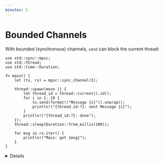 ```yaml
---
minutes: 5
---
```

# Bounded Channels

With bounded (synchronous) channels, `send` can block the current thread:

```rust,editable
use std::sync::mpsc;
use std::thread;
use std::time::Duration;

fn main() {
    let (tx, rx) = mpsc::sync_channel(3);

    thread::spawn(move || {
        let thread_id = thread::current().id();
        for i in 1..10 {
            tx.send(format!("Message {i}")).unwrap();
            println!("{thread_id:?}: sent Message {i}");
        }
        println!("{thread_id:?}: done");
    });
    thread::sleep(Duration::from_millis(100));

    for msg in rx.iter() {
        println!("Main: got {msg}");
    }
}
```

<details>
    
* Calling `send` will block the current thread until there is space in the channel for the new message. The thread can be blocked indefinitely if there is nobody who reads from the channel.
* A call to `send` will abort with an error (that is why it returns `Result`) if the channel is closed. A channel is closed when the receiver is dropped.
* A bounded channel with a size of zero is called a "rendezvous channel". Every send will block the current thread until another thread calls `read`.
    
</details>
